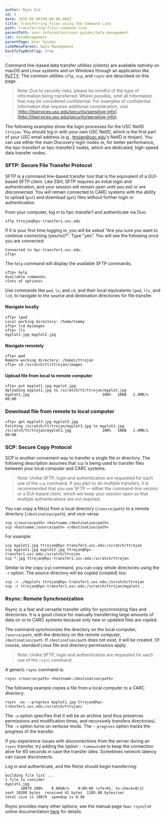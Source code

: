 ```yaml
---
author: Ryan Sim
id: 3
date: 2020-06-06T00:00:00.000Z
title: Transferring Files using the Command Line
path: transferring-files-command-line
parentPath: user-information/user-guides/data-management
cat: dataManagement
parentPage: User Guides
sideMenuParent: Data Management
backToTopBtnFlag: true
---
```


Command line-based data transfer utilities (clients) are available natively on macOS and Linux systems and on Windows through an application like [PuTTY](https://www.putty.org/). The common utilities `sftp`, `scp`, and `rsync` are described on this page.

> Note: Due to security risks, please be mindful of the type of information being transferred. Where possible, omit all information that may be considered confidential. For examples of confidential information that requires additional consideration, visit [http://itservices.usc.edu/security/sensitive-info](http://itservices.usc.edu/security/sensitive-info).

The following examples show the login processes for the USC NetID `ttrojan`. You should log in with your own USC NetID, which is the first part of your USC email address (e.g., ttrojan@usc.edu's NetID is ttrojan). You can use either the main Discovery login nodes or, for better performance, the hpc-transfer1 or hpc-transfer2 nodes, which are dedicated, high-speed data transfer nodes.

### SFTP: Secure File Transfer Protocol

SFTP is a command line-based transfer tool that is the equivalent of a GUI-based SFTP client. Like SSH, SFTP requires an initial login and authentication, and your session will remain open until you exit or are disconnected. You will remain connected to CARC systems with the ability to upload (`put`) and download (`get`) files without further login or authentication.

From your computer, log in to hpc-transfer1 and authenticate via Duo:

```
sftp ttrojan@hpc-transfer1.usc.edu
```

If it is your first time logging in, you will be asked "Are you sure you want to continue connecting (yes/no)?". Type "yes". You will see the following once you are connected:

```
Connected to hpc-transfer1.usc.edu.
sftp>
```

The `help` command will display the available SFTP commands.

```
sftp> help
Available commands:
<lots of options>
```

Use commands like `pwd`, `ls`, and `cd`, and their local equivalents `lpwd`, `lls`, and `lcd`, to navigate to the source and destination directories for file transfer.

#### Navigate locally

```
sftp> lpwd
Local working directory: /home/tommy
sftp> lcd myimages
sftp> lls
myplot1.jpg myplot2.jpg
```

#### Navigate remotely

```
sftp> pwd
Remote working directory: /home1/ttrojan
sftp> cd /scratch/tt/ttrojan/images
```

#### Upload file from local to remote computer

```
sftp> put myplot1.jpg myplot.jpg
Uploading myplot1.jpg to /scratch/tt/ttrojan/myplot.jpg
myplot1.jpg                                 100%   10KB   2.4MB/s   00:00    
```

### Download file from remote to local computer

```
sftp> get myplot3.jpg myplot3.jpg
Fetching /scratch/tt/trojan/myplot3.jpg to myplot3.jpg
/scratch/tt/trojan/myplot3.jpg              100%   10KB   2.4MB/s   00:00    
```

### SCP: Secure Copy Protocol

SCP is another convenient way to transfer a single file or directory. The following description assumes that `scp` is being used to transfer files between your local computer and CARC systems.

> Note: Unlike SFTP, login and authentication are requested for each use of the `scp` command. If you plan to do multiple transfers, it is recommended that you use SFTP — either the command-line version or a GUI-based client, which will keep your session open so that multiple authentications are not required.

You can copy a file(s) from a local directory (`/source/path`) to a remote directory (`/destination/path`), and vice-versa:

```
scp </source/path> <hostname:/destination/path>
scp <hostname:/source/path> </destination/path>
```

For example:

```
scp myplot1.jpg ttrojan@hpc-transfer1.usc.edu:/scratch/ttrojan
scp myplot1.jpg myplot2.jpg ttrojan@hpc-transfer1.usc.edu:/scratch/ttrojan
scp *.jpg ttrojan@hpc-transfer1.usc.edu:/scratch/ttrojan
```

Similar to the copy (`cp`) command, you can copy whole directories using the `-r` option. The source directory will be copied (created) too:

```
scp -r ./myplots ttrojan@hpc-transfer1.usc.edu:/scratch/ttrojan
scp -r ttrojan@hpc-transfer1.usc.edu:/scratch/ttrojan/myplots .
```

### Rsync: Remote Synchronization

Rsync is a fast and versatile transfer utility for synchronizing files and directories. It is a good choice for manually transferring large amounts of data on or to CARC systems because only new or updated files are copied.

The command synchronizes the directory on the local computer, `/source/path`, with the directory on the remote computer, `/destination/path`. If `/destination/path` does not exist, it will be created. Of course, standard Linux file and directory permissions apply.

> Note: Unlike SFTP, login and authentication are requested for each use of the `rsync` command.

A generic `rsync` command is:

```
rsync </source/path> <hostname:/destination/path>
```

The following example copies a file from a local computer to a CARC directory:

```
rsync -av --progress myplot1.jpg ttrojan@hpc-transfer1.usc.edu:/scratch/ttrojan/
```

The `-a` option specifies that it will be an archive (and thus preserves permissions and modification times, and recursively transfers directories). The `-v` option turns on verbose mode. The `--progress` option tracks the progress of the transfer.

If you experience issues with disconnections from the server during an `rsync` transfer, try adding the option `--timeout=60` to keep the connection alive for 60 seconds in case the transfer idles. Sometimes network latency can cause disconnects.

Log in and authenticate, and the file(s) should begin transferring:

```
building file list ...
1 file to consider
myplot1.jpg
       10079 100%    0.00kB/s    0:00:00 (xfer#1, to-check=0/1)
sent 10208 bytes  received 42 bytes  1205.88 bytes/sec
total size is 10079  speedup is 0.98
```

Rsync provides many other options; see the manual page (`man rsync`) or online documentation [here](https://download.samba.org/pub/rsync/rsync.1) for details.
